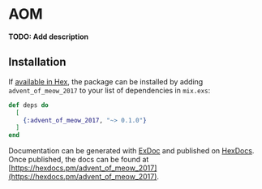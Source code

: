 # AOM

**TODO: Add description**

## Installation

If [available in Hex](https://hex.pm/docs/publish), the package can be installed
by adding `advent_of_meow_2017` to your list of dependencies in `mix.exs`:

```elixir
def deps do
  [
    {:advent_of_meow_2017, "~> 0.1.0"}
  ]
end
```

Documentation can be generated with [ExDoc](https://github.com/elixir-lang/ex_doc)
and published on [HexDocs](https://hexdocs.pm). Once published, the docs can
be found at [https://hexdocs.pm/advent_of_meow_2017](https://hexdocs.pm/advent_of_meow_2017).

